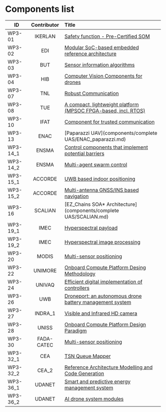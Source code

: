 
# Components list

|   ID   | Contributor | Title |
| ------ |:-----------:| :-----|
| WP3-01 | IKERLAN | [Safety function - Pre-Certified SOM](components/misc/IKERLAN.md) |
| WP3-02 | EDI | [Modular SoC-based embedded reference architecture](components/Socs_and_FPGAs/EDI_SoC.md) |
| WP3-03 | BUT | [Sensor information algorithms](components/computer_vision_and_image_processing/BUT.md) |
| WP3-04 | HIB | [Computer Vision Components for drones](components/computer_vision_and_image_processing/HIB.md) |
| WP3-07 | TNL | [Robust Communication](components/secure_communications/TNL.md) |
| WP3-08 | TUE | [A compact, lightweight platform (MPSOC FPGA-based, incl. RTOS)](components/Socs_and_FPGAs/TUE.md) |
| WP3-10 | IFAT | [Component for trusted communication](components/secure_communications/IFAT.md) |
| WP3-13 | ENAC | [Paparazzi UAV](components/complete UAS/ENAC_paparazzi.md) |
| WP3-14_1 | ENSMA | [Control components that implement potential barriers](components/misc/ENSMA_1.md) |
| WP3-14_2 | ENSMA | [Multi-agent swarm control](components/misc/ENSMA_2.md) |
| WP3-15_1 | ACCORDE | [UWB based indoor positioning](components/positioning/ACCORDE_1.md) |
| WP3-15_2 | ACCORDE | [Multi-antenna GNSS/INS based navigation](components/positioning/ACCORDE_2.md) |
| WP3-16 | SCALIAN | [EZ_Chains SOA* Architecture](components/complete UAS/SCALIAN.md) |
| WP3-19_1 | IMEC | [Hyperspectral payload](components/computer_vision_and_image_processing/IMEC_1.md) |
| WP3-19_2 | IMEC | [Hyperspectral image processing](components/computer_vision_and_image_processing/IMEC_2.md) |
| WP3-20 | MODIS | [Multi-sensor positioning](components/positioning/MODIS.md) |
| WP3-22 | UNIMORE | [Onboard Compute Platform Desing Methodology](components/Socs_and_FPGAs/UNIMORE.md) |
| WP3-24 | UNIVAQ | [Efficient digital implementation of controllers](components/Socs_and_FPGAs/UNIVAQ.md) |
| WP3-26 | UWB | [Droneport: an autonomous drone battery management system](components/misc/UWB.md) |
| WP3-27 | INDRA_1 | [Visible and Infrared HD camera](components/computer_vision_and_image_processing/INDRA_1.md) |
| WP3-28 | UNISS | [Onboard Compute Platform Design Paradigm](components/Socs_and_FPGAs/UNISS.md) |
| WP3-30 | FADA-CATEC | [Multi-sensor positioning](components/positioning/FADA-CATEC.md) |
| WP3-32_1 | CEA | [TSN Queue Mapper](components/secure_communications/CEA.md) |
| WP3-32_2 | CEA_2 | [Reference Architecture Modelling and Code Generation](components/misc/CEA_2.md) |
| WP3-36_1 | UDANET | [Smart and predictive energy management system](components/misc/UDANET_1.md) |
| WP3-36_2 | UDANET | [AI drone system modules](components/misc/UDANET_2.md) |


